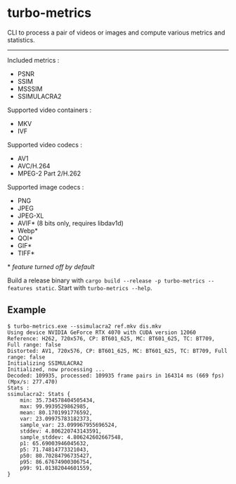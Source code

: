 # turbo-metrics

CLI to process a pair of videos or images and compute various metrics and statistics.

---

Included metrics :

- PSNR
- SSIM
- MSSSIM
- SSIMULACRA2

Supported video containers :

- MKV
- IVF

Supported video codecs :

- AV1
- AVC/H.264
- MPEG-2 Part 2/H.262

Supported image codecs :

- PNG
- JPEG
- JPEG-XL
- AVIF* (8 bits only, requires libdav1d)
- Webp*
- QOI*
- GIF*
- TIFF*

\* _feature turned off by default_

Build a release binary with `cargo build --release -p turbo-metrics --features static`. Start with
`turbo-metrics --help`.

## Example

```shell
$ turbo-metrics.exe --ssimulacra2 ref.mkv dis.mkv
Using device NVIDIA GeForce RTX 4070 with CUDA version 12060
Reference: H262, 720x576, CP: BT601_625, MC: BT601_625, TC: BT709, Full range: false
Distorted: AV1, 720x576, CP: BT601_625, MC: BT601_625, TC: BT709, Full range: false
Initializing SSIMULACRA2
Initialized, now processing ...
Decoded: 109935, processed: 109935 frame pairs in 164314 ms (669 fps) (Mpx/s: 277.470)
Stats :
ssimulacra2: Stats {
    min: 35.734578404505434,
    max: 99.9939529862985,
    mean: 80.1701991776592,
    var: 23.09975783182373,
    sample_var: 23.099967955696524,
    stddev: 4.806220743143591,
    sample_stddev: 4.806242602667548,
    p1: 65.69003946045632,
    p5: 71.74814773321043,
    p50: 80.70284796735427,
    p95: 86.67674900306754,
    p99: 91.01382044601559,
}
```
